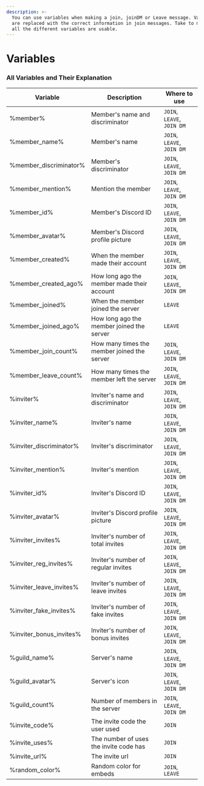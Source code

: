 ```yaml
---
description: >-
  You can use variables when making a join, joinDM or Leave message. Variables
  are replaced with the correct information in join messages. Take to mind where
  all the different variables are usable.
---
```


# Variables

### All Variables and Their Explanation

| Variable                  | Description                                 | Where to use               |
| ------------------------- | ------------------------------------------- | -------------------------- |
| %member%                  | Member's name and discriminator             | `JOIN`, `LEAVE`, `JOIN DM` |
| %member\_name%            | Member's name                               | `JOIN`, `LEAVE`, `JOIN DM` |
| %member\_discriminator%   | Member's discriminator                      | `JOIN`, `LEAVE`, `JOIN DM` |
| %member\_mention%         | Mention the member                          | `JOIN`, `LEAVE`, `JOIN DM` |
| %member\_id%              | Member's Discord ID                         | `JOIN`, `LEAVE`, `JOIN DM` |
| %member\_avatar%          | Member's Discord profile picture            | `JOIN`, `LEAVE`, `JOIN DM` |
| %member\_created%         | When the member made their account          | `JOIN`, `LEAVE`, `JOIN DM` |
| %member\_created\_ago%    | How long ago the member made their account  | `JOIN`, `LEAVE`, `JOIN DM` |
| %member\_joined%          | When the member joined the server           | `LEAVE`                    |
| %member\_joined\_ago%     | How long ago the member joined the server   | `LEAVE`                    |
| %member\_join\_count%     | How many times the member joined the server | `JOIN`, `LEAVE`, `JOIN DM` |
| %member\_leave\_count%    | How many times the member left the server   | `JOIN`, `LEAVE`, `JOIN DM` |
| %inviter%                 | Inviter's name and discriminator            | `JOIN`, `LEAVE`, `JOIN DM` |
| %inviter\_name%           | Inviter's name                              | `JOIN`, `LEAVE`, `JOIN DM` |
| %inviter\_discriminator%  | Inviter's discriminator                     | `JOIN`, `LEAVE`, `JOIN DM` |
| %inviter\_mention%        | Inviter's mention                           | `JOIN`, `LEAVE`, `JOIN DM` |
| %inviter\_id%             | Inviter's Discord ID                        | `JOIN`, `LEAVE`, `JOIN DM` |
| %inviter\_avatar%         | Inviter's Discord profile picture           | `JOIN`, `LEAVE`, `JOIN DM` |
| %inviter\_invites%        | Inviter's number of total invites           | `JOIN`, `LEAVE`, `JOIN DM` |
| %inviter\_reg\_invites%   | Inviter's number of regular invites         | `JOIN`, `LEAVE`, `JOIN DM` |
| %inviter\_leave\_invites% | Inviter's number of leave invites           | `JOIN`, `LEAVE`, `JOIN DM` |
| %inviter\_fake\_invites%  | Inviter's number of fake invites            | `JOIN`, `LEAVE`, `JOIN DM` |
| %inviter\_bonus\_invites% | Inviter's number of bonus invites           | `JOIN`, `LEAVE`, `JOIN DM` |
| %guild\_name%             | Server's name                               | `JOIN`, `LEAVE`, `JOIN DM` |
| %guild\_avatar%           | Server's icon                               | `JOIN`, `LEAVE`, `JOIN DM` |
| %guild\_count%            | Number of members in the server             | `JOIN`, `LEAVE`, `JOIN DM` |
| %invite\_code%            | The invite code the user used               | `JOIN`                     |
| %invite\_uses%            | The number of uses the invite code has      | `JOIN`                     |
| %invite\_url%             | The invite url                              | `JOIN`                     |
| %random\_color%           | Random color for embeds                     | `JOIN`, `LEAVE`            |

